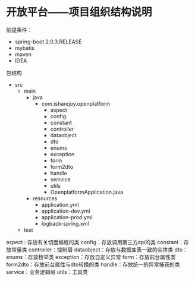 # 开放平台——项目组织结构说明

前提条件：

* spring-boot 2.0.3.RELEASE
* mybatis
* maven
* IDEA

包结构

+ src 
  - main
    - java
      - com.isharejoy.openplatform
        - aspect
        - config
        - constant
        - controller
        - dataobject
        - dto
        - enums
        - exception
        - form
        - form2dto
        - handle
        - serrvice
        - utils
        - OpenplatformApplication.java
    - resources
      - application.yml
      - application-dev.yml
      - application-prod.yml
      - logback-spring.xml
  - test

aspect : 存放有关切面编程的类
config：存放调用第三方api的类
constant：存放常量类
controller：控制层
dataobject：存放与数据库表一致的实体类
dto：
enums：存放枚举类
exception：存放自定义异常
form：存放前台属性类
form2dto：存放前台属性与dto转换的类
handle：存放统一的异常捕获的类
service：业务逻辑层
utils：工具类

